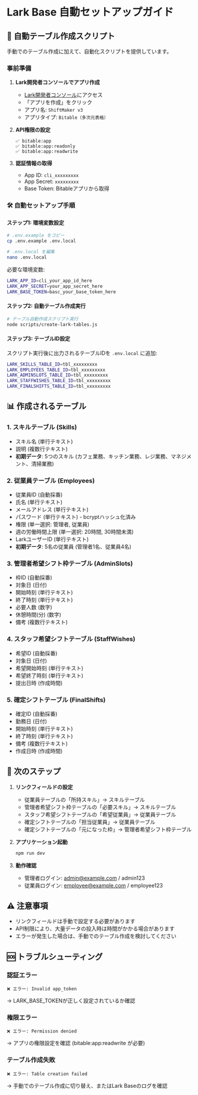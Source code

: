 # Lark Base 自動セットアップガイド

## 🚀 自動テーブル作成スクリプト

手動でのテーブル作成に加えて、自動化スクリプトを提供しています。

### 事前準備

1. **Lark開発者コンソールでアプリ作成**
   - [Lark開発者コンソール](https://open.larksuite.com/app)にアクセス
   - 「アプリを作成」をクリック
   - アプリ名: `ShiftMaker v3`
   - アプリタイプ: `Bitable（多次元表格）`

2. **API権限の設定**
   ```
   ✅ bitable:app
   ✅ bitable:app:readonly
   ✅ bitable:app:readwrite
   ```

3. **認証情報の取得**
   - App ID: `cli_xxxxxxxxx`
   - App Secret: `xxxxxxxxx`
   - Base Token: Bitableアプリから取得

### 🛠️ 自動セットアップ手順

#### ステップ1: 環境変数設定

```bash
# .env.example をコピー
cp .env.example .env.local

# .env.local を編集
nano .env.local
```

必要な環境変数:
```bash
LARK_APP_ID=cli_your_app_id_here
LARK_APP_SECRET=your_app_secret_here
LARK_BASE_TOKEN=basc_your_base_token_here
```

#### ステップ2: 自動テーブル作成実行

```bash
# テーブル自動作成スクリプト実行
node scripts/create-lark-tables.js
```

#### ステップ3: テーブルID設定

スクリプト実行後に出力されるテーブルIDを `.env.local` に追加:

```bash
LARK_SKILLS_TABLE_ID=tbl_xxxxxxxxx
LARK_EMPLOYEES_TABLE_ID=tbl_xxxxxxxxx
LARK_ADMINSLOTS_TABLE_ID=tbl_xxxxxxxxx
LARK_STAFFWISHES_TABLE_ID=tbl_xxxxxxxxx
LARK_FINALSHIFTS_TABLE_ID=tbl_xxxxxxxxx
```

## 📊 作成されるテーブル

### 1. スキルテーブル (Skills)
- スキル名 (単行テキスト)
- 説明 (複数行テキスト)
- **初期データ**: 5つのスキル (カフェ業務、キッチン業務、レジ業務、マネジメント、清掃業務)

### 2. 従業員テーブル (Employees)
- 従業員ID (自動採番)
- 氏名 (単行テキスト)
- メールアドレス (単行テキスト)
- パスワード (単行テキスト) - bcryptハッシュ化済み
- 権限 (単一選択: 管理者, 従業員)
- 週の労働時間上限 (単一選択: 20時間, 30時間未満)
- LarkユーザーID (単行テキスト)
- **初期データ**: 5名の従業員 (管理者1名、従業員4名)

### 3. 管理者希望シフト枠テーブル (AdminSlots)
- 枠ID (自動採番)
- 対象日 (日付)
- 開始時刻 (単行テキスト)
- 終了時刻 (単行テキスト)
- 必要人数 (数字)
- 休憩時間(分) (数字)
- 備考 (複数行テキスト)

### 4. スタッフ希望シフトテーブル (StaffWishes)
- 希望ID (自動採番)
- 対象日 (日付)
- 希望開始時刻 (単行テキスト)
- 希望終了時刻 (単行テキスト)
- 提出日時 (作成時間)

### 5. 確定シフトテーブル (FinalShifts)
- 確定ID (自動採番)
- 勤務日 (日付)
- 開始時刻 (単行テキスト)
- 終了時刻 (単行テキスト)
- 備考 (複数行テキスト)
- 作成日時 (作成時間)

## 🔗 次のステップ

1. **リンクフィールドの設定**
   - 従業員テーブルの「所持スキル」→ スキルテーブル
   - 管理者希望シフト枠テーブルの「必要スキル」→ スキルテーブル
   - スタッフ希望シフトテーブルの「希望従業員」→ 従業員テーブル
   - 確定シフトテーブルの「担当従業員」→ 従業員テーブル
   - 確定シフトテーブルの「元になった枠」→ 管理者希望シフト枠テーブル

2. **アプリケーション起動**
   ```bash
   npm run dev
   ```

3. **動作確認**
   - 管理者ログイン: admin@example.com / admin123
   - 従業員ログイン: employee@example.com / employee123

## ⚠️ 注意事項

- リンクフィールドは手動で設定する必要があります
- API制限により、大量データの投入時は時間がかかる場合があります
- エラーが発生した場合は、手動でのテーブル作成を検討してください

## 🆘 トラブルシューティング

### 認証エラー
```
❌ エラー: Invalid app_token
```
→ LARK_BASE_TOKENが正しく設定されているか確認

### 権限エラー
```
❌ エラー: Permission denied
```
→ アプリの権限設定を確認 (bitable:app:readwrite が必要)

### テーブル作成失敗
```
❌ エラー: Table creation failed
```
→ 手動でのテーブル作成に切り替え、またはLark Baseのログを確認